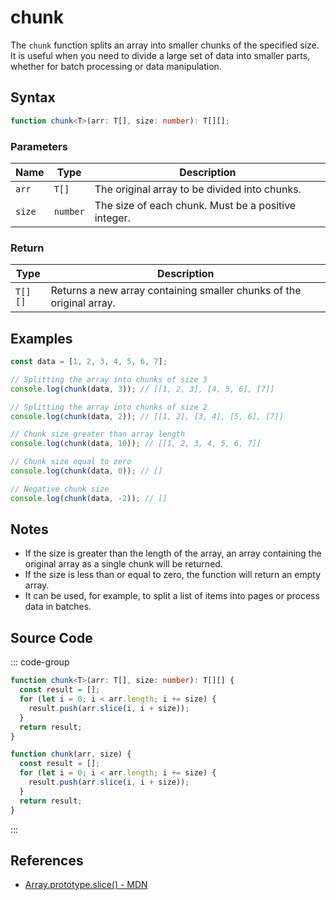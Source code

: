 # chunk

The `chunk` function splits an array into smaller chunks of the specified size. It is useful when you need to divide a large set of data into smaller parts, whether for batch processing or data manipulation.

## Syntax

```typescript
function chunk<T>(arr: T[], size: number): T[][];
```

### Parameters

| Name   | Type         | Description                                                      |
|--------|--------------|------------------------------------------------------------------|
| `arr`  | `T[]`        | The original array to be divided into chunks.                    |
| `size` | `number`     | The size of each chunk. Must be a positive integer.              |

### Return

| Type    | Description                                                                  |
|---------|------------------------------------------------------------------------------|
| `T[][]` | Returns a new array containing smaller chunks of the original array.          |

## Examples

```typescript
const data = [1, 2, 3, 4, 5, 6, 7];

// Splitting the array into chunks of size 3
console.log(chunk(data, 3)); // [[1, 2, 3], [4, 5, 6], [7]]

// Splitting the array into chunks of size 2
console.log(chunk(data, 2)); // [[1, 2], [3, 4], [5, 6], [7]]

// Chunk size greater than array length
console.log(chunk(data, 10)); // [[1, 2, 3, 4, 5, 6, 7]]

// Chunk size equal to zero
console.log(chunk(data, 0)); // []

// Negative chunk size
console.log(chunk(data, -2)); // []
```

## Notes

- If the size is greater than the length of the array, an array containing the original array as a single chunk will be returned.
- If the size is less than or equal to zero, the function will return an empty array.
- It can be used, for example, to split a list of items into pages or process data in batches.

## Source Code

::: code-group
```typescript
function chunk<T>(arr: T[], size: number): T[][] {
  const result = [];
  for (let i = 0; i < arr.length; i += size) {
    result.push(arr.slice(i, i + size));
  }
  return result;
}
```

```javascript
function chunk(arr, size) {
  const result = [];
  for (let i = 0; i < arr.length; i += size) {
    result.push(arr.slice(i, i + size));
  }
  return result;
}
```
:::

## References

- [Array.prototype.slice() - MDN](https://developer.mozilla.org/en-US/docs/Web/JavaScript/Reference/Global_Objects/Array/slice)